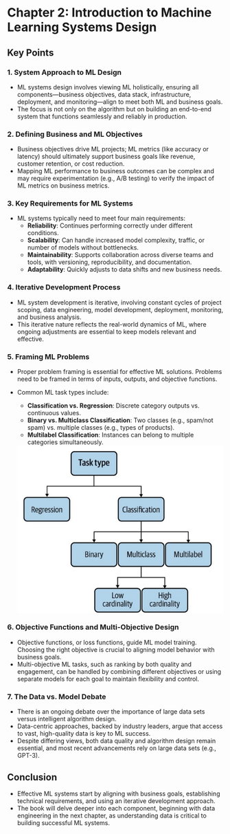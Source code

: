 # Chapter 2: Introduction to Machine Learning Systems Design

## Key Points

### 1. **System Approach to ML Design**
   - ML systems design involves viewing ML holistically, ensuring all components—business objectives, data stack, infrastructure, deployment, and monitoring—align to meet both ML and business goals.
   - The focus is not only on the algorithm but on building an end-to-end system that functions seamlessly and reliably in production.

### 2. **Defining Business and ML Objectives**
   - Business objectives drive ML projects; ML metrics (like accuracy or latency) should ultimately support business goals like revenue, customer retention, or cost reduction.
   - Mapping ML performance to business outcomes can be complex and may require experimentation (e.g., A/B testing) to verify the impact of ML metrics on business metrics.

### 3. **Key Requirements for ML Systems**
   - ML systems typically need to meet four main requirements:
     - **Reliability**: Continues performing correctly under different conditions.
     - **Scalability**: Can handle increased model complexity, traffic, or number of models without bottlenecks.
     - **Maintainability**: Supports collaboration across diverse teams and tools, with versioning, reproducibility, and documentation.
     - **Adaptability**: Quickly adjusts to data shifts and new business needs.

### 4. **Iterative Development Process**
   - ML system development is iterative, involving constant cycles of project scoping, data engineering, model development, deployment, monitoring, and business analysis.
   - This iterative nature reflects the real-world dynamics of ML, where ongoing adjustments are essential to keep models relevant and effective.

### 5. **Framing ML Problems**
   - Proper problem framing is essential for effective ML solutions. Problems need to be framed in terms of inputs, outputs, and objective functions.
   - Common ML task types include:
     - **Classification vs. Regression**: Discrete category outputs vs. continuous values.
     - **Binary vs. Multiclass Classification**: Two classes (e.g., spam/not spam) vs. multiple classes (e.g., types of products).
     - **Multilabel Classification**: Instances can belong to multiple categories simultaneously.
  
     <img src="images/task_type.jpg" alt="ML system Overview" style="display: block; margin-left: auto; margin-right: auto;">

### 6. **Objective Functions and Multi-Objective Design**
   - Objective functions, or loss functions, guide ML model training. Choosing the right objective is crucial to aligning model behavior with business goals.
   - Multi-objective ML tasks, such as ranking by both quality and engagement, can be handled by combining different objectives or using separate models for each goal to maintain flexibility and control.

### 7. **The Data vs. Model Debate**
   - There is an ongoing debate over the importance of large data sets versus intelligent algorithm design. 
   - Data-centric approaches, backed by industry leaders, argue that access to vast, high-quality data is key to ML success.
   - Despite differing views, both data quality and algorithm design remain essential, and most recent advancements rely on large data sets (e.g., GPT-3).

## Conclusion
- Effective ML systems start by aligning with business goals, establishing technical requirements, and using an iterative development approach.
- The book will delve deeper into each component, beginning with data engineering in the next chapter, as understanding data is critical to building successful ML systems.
